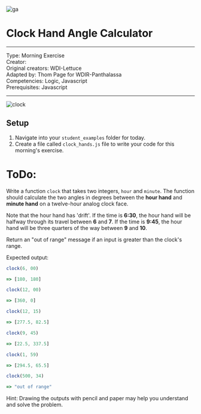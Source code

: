 ![ga](https://ga-dash.s3.amazonaws.com/production/assets/logo-9f88ae6c9c3871690e33280fcf557f33.png)


# Clock Hand Angle Calculator

---
Type: Morning Exercise<br>
Creator:<br>
    Original creators: WDI-Lettuce<br>
    Adapted by: Thom Page for WDIR-Panthalassa<br>
Competencies: Logic, Javascript<br>
Prerequisites: Javascript <br>

---

![clock](https://orpheogroup.com/wp-content/uploads/2014/10/grand-central-clock-crop.jpg)


## Setup
1. Navigate into your `student_examples` folder for today.
2. Create a file called `clock_hands.js` file to write your code for this morning's exercise.

# ToDo:

Write a function `clock` that takes two integers, `hour` and `minute`. The function should calculate the two angles in degrees between the **hour hand** and **minute hand** on a twelve-hour analog clock face.

Note that the hour hand has 'drift'. If the time is **6:30**, the hour hand will be halfway through its travel between **6** and **7**. If the time is **9:45**, the hour hand will be three quarters of the way between **9** and **10**.

Return an "out of range" message if an input is greater than the clock's range.


Expected output:

```js
clock(6, 00)

=> [180, 180]
```

```js
clock(12, 00)

=> [360, 0]
```

```js
clock(12, 15)

=> [277.5, 82.5]
```

```js
clock(9, 45)

=> [22.5, 337.5]
```

```js
clock(1, 59)

=> [294.5, 65.5]
```

```js
clock(500, 34)

=> "out of range"
```

Hint: Drawing the outputs with pencil and paper may help you understand and solve the problem.
